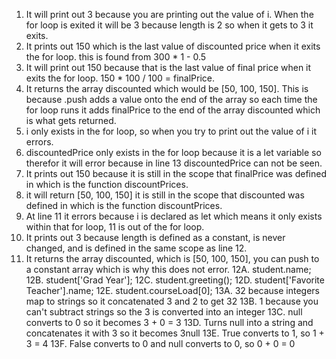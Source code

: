 1. It will print out 3 because you are printing out the value of i. When the for loop is exited it will be 3 because length is 2 so when it gets to 3 it exits.
2. It prints out 150 which is the last value of discounted price when it exits the for loop. this is found from 300 * 1 - 0.5
3. It will print out 150 because that is the last value of final price when it exits the for loop. 150 * 100 / 100 = finalPrice.
4. It returns the array discounted which would be [50, 100, 150]. This is because .push adds a value onto the end of the array so each time the for loop runs it adds finalPrice to the end of the array discounted which is what gets returned.
5. i only exists in the for loop, so when you try to print out the value of i it errors.
6. discountedPrice only exists in the for loop because it is a let variable so therefor it will error because in line 13 discountedPrice can not be seen.
7. It prints out 150 because it is still in the scope that finalPrice was defined in which is the function discountPrices.
8. it will return [50, 100, 150] it is still in the scope that discounted was defined in which is the function discountPrices.
9. At line 11 it errors because i is declared as let which means it only exists within that for loop, 11 is out of the for loop.
10. It prints out 3 because length is defined as a constant, is never changed, and is defined in the same scope as line 12.
11. It returns the array discounted, which is [50, 100, 150], you can push to a constant array which is why this does not error.
12A. student.name;
12B. student['Grad Year'];
12C. student.greeting();
12D. student['Favorite Teacher'].name;
12E. student.courseLoad[0];
13A. 32 because integers map to strings so it concatenated 3 and 2 to get 32
13B. 1 because you can't subtract strings so the 3 is converted into an integer
13C. null converts to 0 so it becomes 3 + 0 = 3
13D. Turns null into a string and concatenates it with 3 so it becomes 3null
13E. True converts to 1, so 1 + 3 = 4
13F. False converts to 0 and null converts to 0, so 0 + 0 = 0
